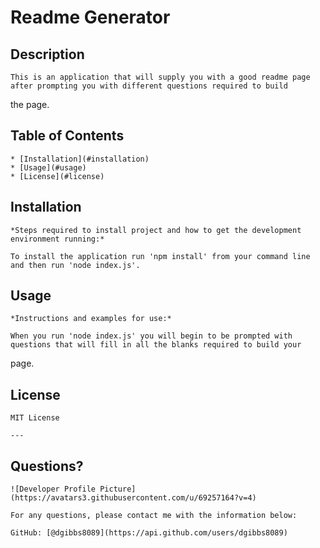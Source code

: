 # Readme Generator
## Description

    This is an application that will supply you with a good readme page after prompting you with different questions required to build
 the page.
## Table of Contents
    * [Installation](#installation)
    * [Usage](#usage)
    * [License](#license)

## Installation

    *Steps required to install project and how to get the development environment running:*

    To install the application run 'npm install' from your command line and then run 'node index.js'.

## Usage

    *Instructions and examples for use:*

    When you run 'node index.js' you will begin to be prompted with questions that will fill in all the blanks required to build your
page.

## License

    MIT License

    ---

## Questions?

    ![Developer Profile Picture](https://avatars3.githubusercontent.com/u/69257164?v=4)

    For any questions, please contact me with the information below:

    GitHub: [@dgibbs8089](https://api.github.com/users/dgibbs8089)

